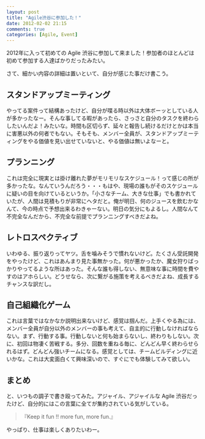 ```yaml
---
layout: post
title: "Agile渋谷に参加した！"
date: 2012-02-02 21:15
comments: true
categories: [Agile, Event]
---
```


2012年に入って初めての Agile 渋谷に参加して来ました！参加者のほとんどは初めて参加する人達ばかりだったみたい。

さて、細かい内容の詳細は置いといて、自分が感じた事だけ書こう。

<!-- more -->

## スタンドアップミーティング

やってる案件って結構あったけど、自分が喋る時以外は大体ボーッとしている人が多かったなー。そんな事してる暇があったら、さっさと自分のタスクを終わらしたいんだよ！みたいな。時間も区切らず、延々と報告し続けるだけとかは本当に害悪以外の何者でもない。そもそも、メンバー全員が、スタンドアップミーティングをやる価値を見い出せていないと、やる価値は無いよなーと。

## プランニング

これは完全に現実とは掛け離れた夢がモリモリなスケジュール！って感じの所が多かったな。なんていうんだろう・・・もはや、現場の誰もがそのスケジュールに疑いの目を向けているというか。「小さなチーム、大きな仕事」でも書かれていたが、人間は見積もりが非常にヘタだと。俺が明日、何のジュースを飲むかなんて、今の時点で予想出来るわきゃーない。明日の気分にもよるし。人間なんて不完全なんだから、不完全な前提でプランニングすべきだよね。

## レトロスペクティブ

いわゆる、振り返りってヤツ。舌を噛みそうで慣れないけど。たくさん受託開発をやったけど、これはあんまり見た事無かった。何が悪かったか、魔女狩りばっかりやってるような所はあった。そんな誰も得しない、無意味な事に時間を費やすのはアホらしい。どうせなら、次に繋がる施策を考えるべきだよね、成長するチャンスな訳だし。

## 自己組織化ゲーム

これは言葉ではなかなか説明出来ないけど、感覚は掴んだ。上手くやる為には、メンバー全員が自分以外のメンバーの事も考えて、自主的に行動しなければならない。まず、行動する事。行動しないと何も始まらないし、終わりもしない。次に、初回は物凄く苦戦する。多分、回数を重ねる毎に、どんどん早く終わらせられるはず。どんどん強いチームになる。感覚としては、チームビルディングに近いかな。これは大変面白くて興味深いので、すぐにでも体験してみて欲しい。

## まとめ

と、いつもの調子で書き殴ってみた。アジャイル、アジャイルな Agile 渋谷だったけど、自分的にはこの言葉に全てが集約されている気がしている。

> 『Keep it fun !! more fun, more fun.』

やっぱり、仕事は楽しくありたいわー。

